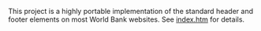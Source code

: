 This project is a highly portable implementation of the standard header and footer elements
on most World Bank websites. See [index.htm](index.htm) for details.
